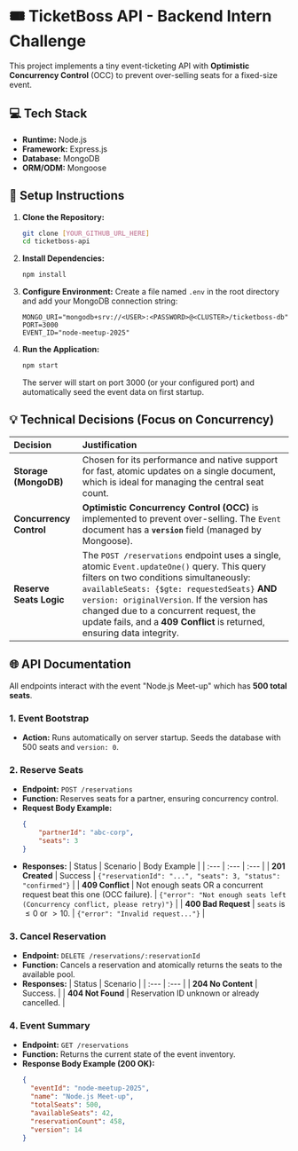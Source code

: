 # 🎟️ TicketBoss API - Backend Intern Challenge

This project implements a tiny event-ticketing API with **Optimistic Concurrency Control** (OCC) to prevent over-selling seats for a fixed-size event.

## 💻 Tech Stack

* **Runtime:** Node.js
* **Framework:** Express.js
* **Database:** MongoDB
* **ORM/ODM:** Mongoose

## 🚀 Setup Instructions

1.  **Clone the Repository:**
    ```bash
    git clone [YOUR_GITHUB_URL_HERE]
    cd ticketboss-api
    ```
2.  **Install Dependencies:**
    ```bash
    npm install
    ```
3.  **Configure Environment:**
    Create a file named `.env` in the root directory and add your MongoDB connection string:
    ```
    MONGO_URI="mongodb+srv://<USER>:<PASSWORD>@<CLUSTER>/ticketboss-db"
    PORT=3000
    EVENT_ID="node-meetup-2025"
    ```
4.  **Run the Application:**
    ```bash
    npm start
    ```
    The server will start on port 3000 (or your configured port) and automatically seed the event data on first startup.

## 💡 Technical Decisions (Focus on Concurrency)

| Decision | Justification |
| :--- | :--- |
| **Storage (MongoDB)** | Chosen for its performance and native support for fast, atomic updates on a single document, which is ideal for managing the central seat count. |
| **Concurrency Control** | **Optimistic Concurrency Control (OCC)** is implemented to prevent over-selling. The `Event` document has a **`version`** field (managed by Mongoose). |
| **Reserve Seats Logic** | The `POST /reservations` endpoint uses a single, atomic `Event.updateOne()` query. This query filters on two conditions simultaneously: `availableSeats: {$gte: requestedSeats}` **AND** `version: originalVersion`. If the version has changed due to a concurrent request, the update fails, and a **409 Conflict** is returned, ensuring data integrity. |

## 🌐 API Documentation

All endpoints interact with the event "Node.js Meet-up" which has **500 total seats**.

### 1. Event Bootstrap
* **Action:** Runs automatically on server startup. Seeds the database with 500 seats and `version: 0`.

### 2. Reserve Seats
* **Endpoint:** `POST /reservations`
* **Function:** Reserves seats for a partner, ensuring concurrency control.
* **Request Body Example:**
    ```json
    {
        "partnerId": "abc-corp",
        "seats": 3
    }
    ```
* **Responses:**
    | Status | Scenario | Body Example |
    | :--- | :--- | :--- |
    | **201 Created** | Success | `{"reservationId": "...", "seats": 3, "status": "confirmed"}` |
    | **409 Conflict** | Not enough seats OR a concurrent request beat this one (OCC failure). | `{"error": "Not enough seats left (Concurrency conflict, please retry)"}` |
    | **400 Bad Request** | `seats` is $\le 0$ or $> 10$. | `{"error": "Invalid request..."}` |

### 3. Cancel Reservation
* **Endpoint:** `DELETE /reservations/:reservationId`
* **Function:** Cancels a reservation and atomically returns the seats to the available pool.
* **Responses:**
    | Status | Scenario |
    | :--- | :--- |
    | **204 No Content** | Success. |
    | **404 Not Found** | Reservation ID unknown or already cancelled. |

### 4. Event Summary
* **Endpoint:** `GET /reservations`
* **Function:** Returns the current state of the event inventory.
* **Response Body Example (200 OK):**
    ```json
    {
      "eventId": "node-meetup-2025",
      "name": "Node.js Meet-up",
      "totalSeats": 500,
      "availableSeats": 42,
      "reservationCount": 458,
      "version": 14
    }
    ```
